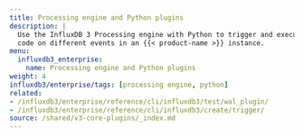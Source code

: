 ```yaml
---
title: Processing engine and Python plugins
description: |
  Use the InfluxDB 3 Processing engine with Python to trigger and execute custom
  code on different events in an {{< product-name >}} instance.
menu:
  influxdb3_enterprise:
    name: Processing engine and Python plugins
weight: 4
influxdb3/enterprise/tags: [processing engine, python]
related:
- /influxdb3/enterprise/reference/cli/influxdb3/test/wal_plugin/ 
- /influxdb3/enterprise/reference/cli/influxdb3/create/trigger/
source: /shared/v3-core-plugins/_index.md
---
```


<!-- 
//SOURCE - content/shared/v3-core-plugins/_index.md
-->